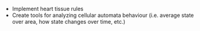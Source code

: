 - Implement heart tissue rules
- Create tools for analyzing cellular automata behaviour (i.e. average state over area, how state changes over time, etc.)
